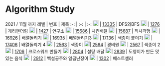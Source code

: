 <!-- Bronze : 5(1), 4(2), 3(3), 2(4), 1(5) -->
<!-- Silver : 5(6), 4(7), 3(8), 2(9), 1(10) -->
<!-- Gold : 5(11), 4(12), 3(13), 2(14), 1(15) -->
<!-- <img src="https://static.solved.ac/tier_small/*LEVEL*.svg" height="18px" /> | [*NO*](http://noj.am/*NO*) | *TITLE* -->
# Algorithm Study

2021 / 11월 까지
레벨 | 번호 | 제목
:-: | :-: | :-:
<img src="https://static.solved.ac/tier_small/10.svg" height="18px"/> | [13335](http://noj.am/1260) | DFS와BFS
<img src="https://static.solved.ac/tier_small/7.svg" height="18px"/> | [1276](http://noj.am/1276) | 게리맨더링
<img src="https://static.solved.ac/tier_small/6.svg" height="18px"/> | [1427](http://noj.am/1427) | 연구소
<img src="https://static.solved.ac/tier_small/9.svg" height="18px"/> | [15686](http://noj.am/15686) | 치킨배달
<img src="https://static.solved.ac/tier_small/7.svg" height="18px"/> | [15687](http://noj.am/15687) | 직사각형
<img src="https://static.solved.ac/tier_small/12.svg" height="18px"/> | [16926](http://noj.am/16926) | 배열돌리기
<img src="https://static.solved.ac/tier_small/9.svg" height="18px"/> | [16935](http://noj.am/16935) | 배열돌리기3
<img src="https://static.solved.ac/tier_small/14.svg" height="18px"/> | [17136](http://noj.am/17136) | 색종이 붙이기
<img src="https://static.solved.ac/tier_small/12.svg" height="18px"/> | [17406](http://noj.am/17406) | 배열돌리기 4
<img src="https://static.solved.ac/tier_small/6.svg" height="18px"/> | [2563](http://noj.am/2563) | 색종이
<img src="https://static.solved.ac/tier_small/10.svg" height="18px"/>| [2564](http://noj.am/2564) | 경비원
<img src="https://static.solved.ac/tier_small/7.svg" height="18px"/> | [2567](http://noj.am/2567) | 색종이 2
<img src="https://static.solved.ac/tier_small/6.svg" height="18px"/> | [1706](http://noj.am/1706) | 크로스워드 만들기
<img src="https://static.solved.ac/tier_small/6.svg" height="18px"/> | [2804](http://noj.am/2804) | 설탕 배달
<img src="https://static.solved.ac/tier_small/10.svg" height="18px"/>| [2839](http://noj.am/2839) | 도영이가 만든 맛있는 음식
<img src="https://static.solved.ac/tier_small/6.svg" height="18px"/> | [2912](http://noj.am/2912) | 백설공주와 일곱난장이
<img src="https://static.solved.ac/tier_small/6.svg" height="18px"/> | [1302](http://noj.am/1302) | 베스트셀러




